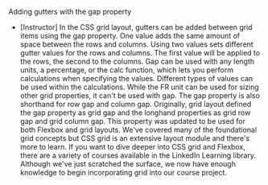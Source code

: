Adding gutters with the gap property
- [Instructor] In the CSS grid layout, gutters can be added between grid items using the gap property. One value adds the same amount of space between the rows and columns. Using two values sets different gutter values for the rows and columns. The first value will be applied to the rows, the second to the columns. Gap can be used with any length units, a percentage, or the calc function, which lets you perform calculations when specifying the values. Different types of values can be used within the calculations. While the FR unit can be used for sizing other grid properties, it can't be used with gap. The gap property is also shorthand for row gap and column gap. Originally, grid layout defined the gap property as grid gap and the longhand properties as grid row gap and grid column gap. This property was updated to be used for both Flexbox and grid layouts. We've covered many of the foundational grid concepts but CSS grid is an extensive layout module and there's more to learn. If you want to dive deeper into CSS grid and Flexbox, there are a variety of courses available in the LinkedIn Learning library. Although we've just scratched the surface, we now have enough knowledge to begin incorporating grid into our course project.